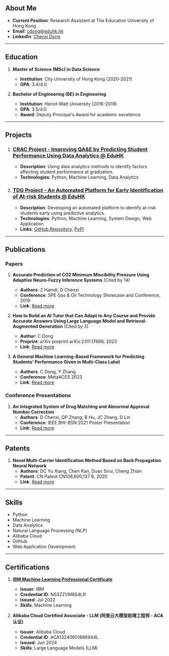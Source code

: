 ## About Me

- **Current Position**: Research Assistant at The Education University of Hong Kong
- **Email**: [cdong@eduhk.hk](mailto:cdong@eduhk.hk)
- **LinkedIn**: [Chenxi Dong](https://www.linkedin.com/in/chenxi-d-263324227/)

---

## Education

1. **Master of Science (MSc) in Data Science**
   - **Institution**: City University of Hong Kong (2020-2021)
   - **GPA**: 3.4/4.0

2. **Bachelor of Engineering (BE) in Engineering**
   - **Institution**: Heriot-Watt University (2016-2019)
   - **GPA**: 3.5/4.0
   - **Award**: Deputy Principal's Award for academic excellence

---

## Projects

1. ### [CRAC Project - Improving QA&E by Predicting Student Performance Using Data Analytics @ EduHK](https://www.lttc.eduhk.hk/events/20240410_2/)
   - **Description**: Using data analytics methods to identify factors affecting student performance at graduation.
   - **Technologies**: Python, Machine Learning, Data Analytics

2. ### [TDG Project - An Automated Platform for Early Identification of At-risk Students @ EduHK](https://app.lib.eduhk.hk/tl/node/407)
   - **Description**: Developing an automated platform to identify at-risk students early using predictive analytics.
   - **Technologies**: Python, Machine Learning, System Design, Web Application
   - **Links**: [GitHub Repository](https://github.com/098765d/dualPredictor), [PyPI](https://pypi.org/project/dualPredictor/)

---

## Publications

### Papers
1. **Accurate Prediction of CO2 Minimum Miscibility Pressure Using Adaptive Neuro-Fuzzy Inference Systems** (Cited by 14)
   - **Authors**: Z Hamdi, D Chenxi
   - **Conference**: SPE Gas & Oil Technology Showcase and Conference, 2019
   - **Link**: [Read more](https://onepetro.org/SPEGOTS/proceedings-abstract/19GOTS/2-19GOTS/219885)

2. **How to Build an AI Tutor that Can Adapt to Any Course and Provide Accurate Answers Using Large Language Model and Retrieval-Augmented Generation** (Cited by 3)
   - **Author**: C Dong
   - **Preprint**: arXiv preprint arXiv:2311.17696, 2023
   - **Link**: [Read more](https://arxiv.org/abs/2311.17696)

3. **A General Machine Learning-Based Framework for Predicting Students' Performance Given in Multi-Class Label**
   - **Authors**: C Dong, Y Zhang
   - **Conference**: MetaACES 2023
   - **Link**: [Read more](https://www.eduhk.hk/metaaces2023/download/MetaACES%202023-Proceedings.pdf)

### Conference Presentations
1. **An Integrated System of Drug Matching and Abnormal Approval Number Correction**
   - **Authors**: D Chenxi, QP Zhang, B Hu, JC Zhang, D Lin
   - **Conference**: IEEE BHI-BSN 2021 Poster Presentation
   - **Link**: [Read more](https://docs.google.com/presentation/d/1Yv-vgErBwZpsDU6caslx5lfWU0TXFe8u/edit?usp=sharing&ouid=103405228218175523912&rtpof=true&sd=true)

---

## Patents
1. **Novel Multi-Carrier Identification Method Based on Back Propagation Neural Network**
   - **Authors**: DC Yu Xiang, Chen Kan, Duan Sirui, Cheng Zhian
   - **Patent**: CN Patent CN108,600,137 B, 2020
   - **Link**: [Read more](https://patents.google.com/patent/CN108600137B/en)

---

## Skills

<ul class="skill-list">
  <li>Python</li>
  <li>Machine Learning</li>
  <li>Data Analytics</li>
  <li>Natural Language Processing (NLP)</li>
  <li>Alibaba Cloud</li>
  <li>GitHub</li>
  <li>Web Application Development</li>
</ul>

---

## Certifications

1. **[IBM Machine Learning Professional Certificate](https://www.coursera.org/account/accomplishments/specialization/certificate/NSSZZVM8S4L9)**
   - **Issuer**: IBM
   - **Credential ID**: NSSZZVM8S4L9
   - **Issued**: Jul 2022
   - **Skills**: Machine Learning

2. **Alibaba Cloud Certified Associate - LLM (阿里云大模型助理工程师 - ACA认证)**
   - **Issuer**: Alibaba Cloud
   - **Credential ID**: ACA13240601886944L
   - **Issued**: Jun 2024
   - **Skills**: Large Language Models (LLM)
